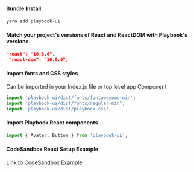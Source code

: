 #### Bundle Install
```sh
yarn add playbook-ui
```
#### Match your project's versions of React and ReactDOM with Playbook's versions

```json
"react": "16.8.6",
 "react-dom": "16.8.6",
```
#### Import fonts and CSS styles
Can be imported in your Index.js file or top level app Component

```js
import 'playbook-ui/dist/fonts/fontawesome-min';
import 'playbook-ui/dist/fonts/regular-min';
import 'playbook-ui/dist/playbook.css';
```
#### Import Playbook React components

```js
import { Avatar, Button } from 'playbook-ui';
```
#### CodeSandbox React Setup Example
[Link to CodeSandbox Example](https://codesandbox.io/s/cool-platform-ydfb3)